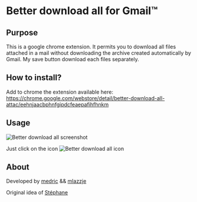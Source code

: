 Better download all for Gmail™
==============================

Purpose
-------

This is a google chrome extension. It permits you to download all files attached in a mail without downloading the archive created automatically by Gmail. My save button download each files separately.

How to install?
---------------

Add to chrome the extension available here: https://chrome.google.com/webstore/detail/better-download-all-attac/eehnjaacbphnfgipdcfeaepafihfhnkm 

Usage
-----

![Better download all screenshot](http://puu.sh/klAYz/06733209ca.jpg)

Just click on the icon ![Better download all icon](http://puu.sh/klB1I/14428d9a4f.png)

About
-----

Developed by [medric](https://github.com/medric) && [mlazzje](https://github.com/mlazzje)

Original idea of [Stéphane](https://github.com/St3ph-fr)


